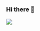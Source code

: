 ### Hi there 👋

<img style="float: left;" src="https://github-readme-stats-git-masterrstaa-rickstaa.vercel.app/api?username=thienpn&count_private=true&show_icons=true&hide_border=false">
